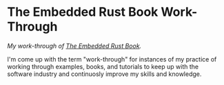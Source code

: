 # The Embedded Rust Book Work-Through

*My work-through of
[The Embedded Rust Book](https://doc.rust-lang.org/beta/embedded-book/).*

I'm come up with the term "work-through" for instances of my practice of working
through examples, books, and tutorials to keep up with the software industry and
continuosly improve my skills and knowledge.
